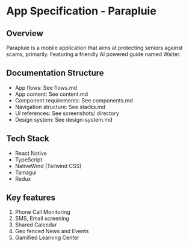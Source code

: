 # App Specification - Parapluie

## Overview

Parapluie is a mobile application that aims at protecting seniors against scams, primarily.
Featuring a friendly AI powered guide named Walter.

## Documentation Structure

- App flows: See flows.md
- App content: See content.md
- Component requirements: See components.md  
- Navigation structure: See stacks.md
- UI references: See screenshots/ directory
- Design system: See design-system.md

## Tech Stack

- React Native
- TypeScript
- NativeWind (Tailwind CSS)
- Tamagui
- Redux

## Key features

1. Phone Call Monitoring
2. SMS, Email screening
3. Shared Calendar
4. Geo fenced News and Events
5. Gamified Learning Center
